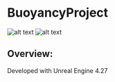 # BuoyancyProject
![alt text](https://github.com/RodionKovalov/BuoyancyProject/blob/master/Photos/1.gif)
![alt text](https://github.com/RodionKovalov/BuoyancyProject/blob/master/Photos/2.gif)
## Overview:
Developed with Unreal Engine 4.27
